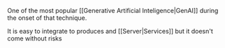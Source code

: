 One of the most popular [[Generative Artificial Inteligence|GenAI]] during the onset of that technique.

It is easy to integrate  to produces and [[Server|Services]] but it doesn't come without risks